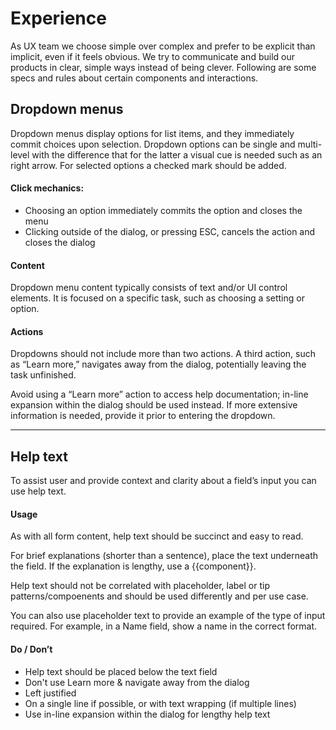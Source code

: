 # Experience

As UX team we choose simple over complex and prefer to be explicit than implicit, even if it
feels obvious. We try to communicate and build our products in clear, simple ways instead of being clever. Following are some specs and rules about certain components and interactions.




## Dropdown menus
Dropdown menus display options for list items, and they immediately commit choices upon selection. Dropdown options can be single and multi-level with the difference that for the latter a visual cue is needed such as an right arrow. For selected options a checked mark should be added.

#### Click mechanics:
- Choosing an option immediately commits the option and closes the menu
- Clicking outside of the dialog, or pressing ESC, cancels the action and closes the dialog

#### Content
Dropdown menu content typically consists of text and/or UI control elements. It is focused on a specific task, such as choosing a setting or option.

#### Actions
Dropdowns should not include more than two actions. A third action, such as “Learn more,” navigates away from the dialog, potentially leaving the task unfinished.

Avoid using a “Learn more” action to access help documentation; in-line expansion within the dialog should be used instead. If more extensive information is needed, provide it prior to entering the dropdown.


---


## Help text
To assist user and provide context and clarity about a field’s input you can use help text. 

#### Usage
As with all form content, help text should be succinct and easy to read. 

For brief explanations (shorter than a sentence), place the text underneath the field.
If the explanation is lengthy, use a {{component}}. 

Help text should not be correlated with placeholder, label or tip patterns/compoenents and should be used differently and per use case.

You can also use placeholder text to provide an example of the type of input required. For example, in a Name field, show a name in the correct format.


#### Do / Don’t
- Help text should be placed below the text field
- Don't use Learn more & navigate away from the dialog
- Left justified 
- On a single line if possible, or with text wrapping (if multiple lines)
- Use in-line expansion within the dialog for lengthy help text

